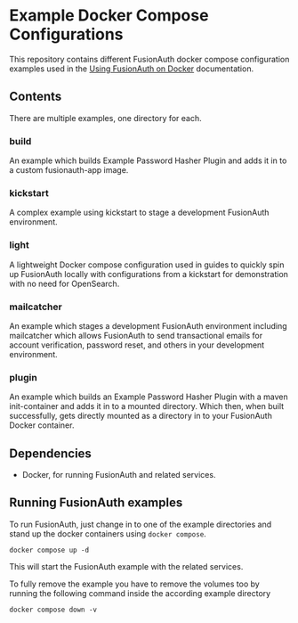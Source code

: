 # Example Docker Compose Configurations

This repository contains different FusionAuth docker compose configuration examples used in the [Using FusionAuth on Docker](https://fusionauth.io/docs/get-started/download-and-install/docker) documentation.

## Contents

There are multiple examples, one directory for each.

### build

An example which builds Example Password Hasher Plugin and adds it in to a custom fusionauth-app image.

### kickstart

A complex example using kickstart to stage a development FusionAuth environment.

### light

A lightweight Docker compose configuration used in guides to quickly spin up FusionAuth locally with configurations from a kickstart for demonstration with no need for OpenSearch.

### mailcatcher

An example which stages a development FusionAuth environment including mailcatcher which allows FusionAuth to send transactional emails for account verification, password reset, and others in your development environment.

### plugin

An example which builds an Example Password Hasher Plugin with a maven init-container and adds it in to a mounted directory. Which then, when built successfully, gets directly mounted as a directory in to your FusionAuth Docker container.

## Dependencies
* Docker, for running FusionAuth and related services.

## Running FusionAuth examples
To run FusionAuth, just change in to one of the example directories and stand up the docker containers using `docker compose`.

```shell
docker compose up -d
```

This will start the FusionAuth example with the related services.

To fully remove the example you have to remove the volumes too by running the following command inside the according example directory

```shell
docker compose down -v
```
